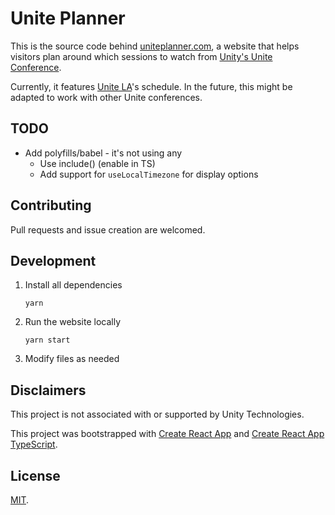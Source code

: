 # Unite Planner

This is the source code behind [uniteplanner.com](https://uniteplanner.com/), a website that helps visitors plan around which sessions to watch from [Unity's Unite Conference](https://unite.unity.com/).

Currently, it features [Unite LA](https://unite.unity.com/2018/los-angeles)'s schedule. In the future, this might be adapted to work with other Unite conferences.

## TODO

* Add polyfills/babel - it's not using any
  * Use include() (enable in TS)
  * Add support for `useLocalTimezone` for display options

## Contributing

Pull requests and issue creation are welcomed.

## Development

1. Install all dependencies

    ```shell
    yarn
    ```

2. Run the website locally

    ```shell
    yarn start
    ```

3. Modify files as needed


## Disclaimers

This project is not associated with or supported by Unity Technologies.

This project was bootstrapped with [Create React App](https://github.com/facebookincubator/create-react-app) and [Create React App TypeScript](https://github.com/wmonk/create-react-app-typescript).

## License

[MIT](LICENSE.md).
